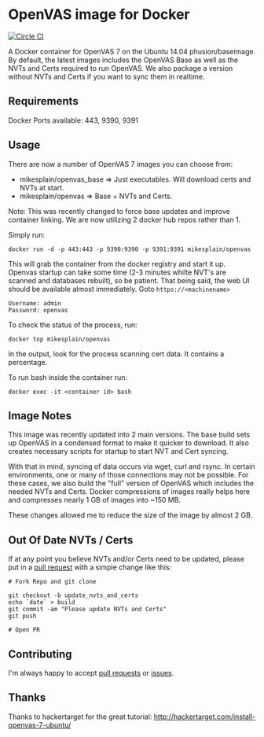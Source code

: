 OpenVAS image for Docker
==============

[![Circle CI](https://circleci.com/gh/mikesplain/openvas-docker.svg?style=svg)](https://circleci.com/gh/mikesplain/openvas-docker)

A Docker container for OpenVAS 7 on the Ubuntu 14.04 phusion/baseimage.  By default, the latest images includes the OpenVAS Base as well as the NVTs and Certs required to run OpenVAS.  We also package a version without NVTs and Certs if you want to sync them in realtime.

Requirements
------------
Docker
Ports available: 443, 9390, 9391

Usage
-----

There are now a number of OpenVAS 7 images you can choose from:
- mikesplain/openvas_base => Just executables. Will download certs and NVTs at start.
- mikesplain/openvas => Base + NVTs and Certs.

Note: This was recently changed to force base updates and improve container linking.  We are now utilizing 2 docker hub repos rather than 1.


Simply run:

```
docker run -d -p 443:443 -p 9390:9390 -p 9391:9391 mikesplain/openvas
```

This will grab the container from the docker registry and start it up.  Openvas startup can take some time (2-3 minutes whilte NVT's are scanned and databases rebuilt), so be patient.  That being said, the web UI should be available almost immediately.  Goto `https://<machinename>`

```
Username: admin
Password: openvas
```

To check the status of the process, run:

```
docker top mikesplain/openvas
```

In the output, look for the process scanning cert data.  It contains a percentage.

To run bash inside the container run:

```
docker exec -it <container id> bash
```

Image Notes
-----

This image was recently updated into 2 main versions.  The base build sets up OpenVAS in a condensed format to make it quicker to download.  It also creates necessary scripts for startup to start NVT and Cert syncing.

With that in mind, syncing of data occurs via wget, curl and rsync.  In certain environments, one or many of those connections may not be possible.  For these cases, we also build the "full" version of OpenVAS which includes the needed NVTs and Certs. Docker compressions of images really helps here and compresses nearly 1 GB of images into ~150 MB.

These changes allowed me to reduce the size of the image by almost 2 GB.

Out Of Date NVTs / Certs
------------------------

If at any point you believe NVTs and/or Certs need to be updated, please put in a [pull request](https://github.com/mikesplain/openvas-docker/pulls) with a simple change like this:

```
# Fork Repo and git clone

git checkout -b update_nvts_and_certs
echo `date` > build
git commit -am "Please update NVTs and Certs"
git push

# Open PR
```

Contributing
------------

I'm always happy to accept [pull requests](https://github.com/mikesplain/openvas-docker/pulls) or [issues](https://github.com/mikesplain/openvas-docker/issues).

Thanks
------
Thanks to hackertarget for the great tutorial: http://hackertarget.com/install-openvas-7-ubuntu/
